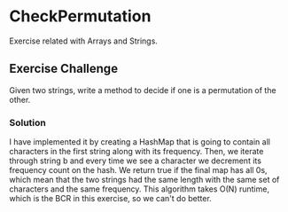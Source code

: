 # CheckPermutation
Exercise related with Arrays and Strings.

## Exercise Challenge

Given two strings, write a method to decide if one is a permutation of the other.

### Solution
I have implemented it by creating a HashMap that is going to contain all characters in the first string along with its frequency. 
Then, we iterate through string b and every time we see a character we decrement its frequency count on the hash. 
We return true if the final map has all 0s, which mean that the two strings had the same length with the same set of characters and the same frequency. 
This algorithm takes O(N) runtime, which is the BCR in this exercise, so we can't do better.